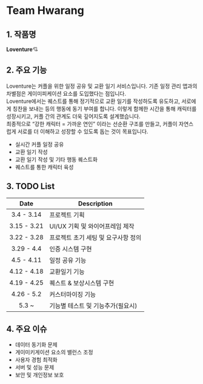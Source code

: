 # Team Hwarang

## 1. 작품명

**Loventure**💘

## 2. 주요 기능
Loventure는 커플을 위한 일정 공유 및 교환 일기 서비스입니다. 기존 일정 관리 앱과의 차별점은 게이미피케이션 요소를 도입했다는 점입니다.<br>
Loventure에서는 퀘스트를 통해 정기적으로 교환 일기를 작성하도록 유도하고, 서로에게 칭찬을 보내는 등의 행동에 동기 부여를 합니다. 이렇게 함께한 시간을 통해 캐릭터를 성장시키고, 커플 간의 관계도 더욱 깊어지도록 설계했습니다.<br>
최종적으로 “강한 캐릭터 = 가까운 연인” 이라는 선순환 구조를 만들고, 커플이 자연스럽게 서로를 더 이해하고 성장할 수 있도록 돕는 것이 목표입니다.

- 실시간 커플 일정 공유
- 교환 일기 작성
- 교환 일기 작성 및 기타 행동 퀘스트화
- 퀘스트를 통한 캐릭터 육성

## 3. TODO List
| Date | Description |
| :---: | --- |
| 3.4 - 3.14 | 프로젝트 기획 |
| 3.15 - 3.21 | UI/UX 기획 및 와이어프레임 제작 |
| 3.22 - 3.28 | 프로젝트 초기 세팅 및 요구사항 정의 |
| 3.29 - 4.4 | 인증 시스템 구현 |
| 4.5 - 4.11 | 일정 공유 기능 |
| 4.12 - 4.18 | 교환일기 기능 |
| 4.19 - 4.25 | 퀘스트 & 보상시스템 구현 |
| 4.26 - 5.2 | 커스터마이징 기능 |
| 5.3 ~ | 기능별 테스트 및 기능추가(필요시) |

## 4. 주요 이슈
- 데이터 동기화 문제
- 게이미키게이션 요소의 밸런스 조정
- 사용자 경험 최적화
- 서버 및 성능 문제
- 보안 및 개인정보 보호
